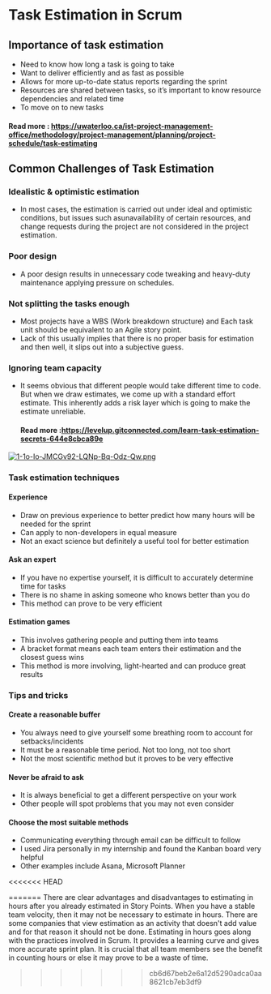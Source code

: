 # Task Estimation in Scrum

## Importance of task estimation  

- Need to know how long a task is going to take
- Want to deliver efficiently and as fast as possible
- Allows for more up-to-date status reports regarding the sprint
- Resources are shared between tasks, so it’s important to know resource dependencies and related time
- To move on to new tasks

#### Read more : https://uwaterloo.ca/ist-project-management-office/methodology/project-management/planning/project-schedule/task-estimating

## Common Challenges of Task Estimation

### Idealistic & optimistic estimation

- In most cases, the estimation is carried out under ideal and optimistic conditions, but issues such asunavailability of certain resources, and change requests during the project are not considered in the project estimation.

### Poor design

- A poor design results in unnecessary code tweaking and heavy-duty maintenance applying pressure on schedules.

### Not splitting the tasks enough

- Most projects have a WBS (Work breakdown structure) and Each task unit should be equivalent to an Agile story point.
- Lack of this usually implies that there is no proper basis for estimation and then well, it slips out into a subjective guess.

### Ignoring team capacity

- It seems obvious that different people would take different time to code. But when we draw estimates, we come up with a standard effort estimate. This inherently adds a risk layer which is going to make the estimate unreliable.
  
  #### Read more :https://levelup.gitconnected.com/learn-task-estimation-secrets-644e8cbca89e

[![1-1o-Io-JMCGv92-LQNp-Bq-Odz-Qw.png](https://i.postimg.cc/bNcBHCsR/1-1o-Io-JMCGv92-LQNp-Bq-Odz-Qw.png)](https://postimg.cc/bdggqR0G)

### Task estimation techniques


#### Experience
- Draw on previous experience to better predict how many hours will be needed for the sprint
- Can apply to non-developers in equal measure
- Not an exact science but definitely a useful tool for better estimation

#### Ask an expert
- If you have no expertise yourself, it is difficult to accurately determine time for tasks
- There is no shame in asking someone who knows better than you do
- This method can prove to be very efficient


#### Estimation games
- This involves gathering people and putting them into teams
- A bracket format means each team enters their estimation and the closest guess wins
- This method is more involving, light-hearted and can produce great results




### Tips and tricks

#### Create a reasonable buffer
- You always need to give yourself some breathing room to account for setbacks/incidents
- It must be a reasonable time period. Not too long, not too short
- Not the most scientific method but it proves to be very effective

#### Never be afraid to ask
- It is always beneficial to get a different perspective on your work
- Other people will spot problems that you may not even consider

#### Choose the most suitable methods
- Communicating everything through email can be difficult to follow
- I used Jira personally in my internship and found the Kanban board very helpful 
- Other examples include Asana, Microsoft Planner


<<<<<<< HEAD



 
=======
There are clear advantages and disadvantages to estimating in hours after you already estimated in Story Points. When you have a stable team velocity, then it may not be necessary to estimate in hours. There are some companies that view estimation as an activity that doesn't add value and for that reason it should not be done.
Estimating in hours goes along with the practices involved in Scrum. It provides a learning curve and gives more accurate sprint plan. It is crucial that all team members see the benefit in counting hours or else it may prove to be a waste of time.
>>>>>>> cb6d67beb2e6a12d5290adca0aa8621cb7eb3df9
